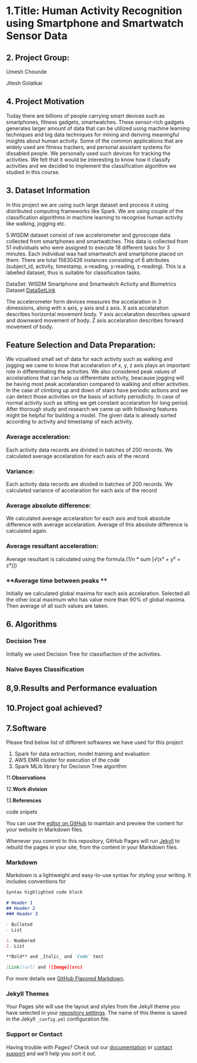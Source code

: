 # 1.**Title: Human Activity Recognition using Smartphone and Smartwatch Sensor Data**

## 2. **Project Group:**

Umesh Chounde

Jitesh Golatkar

## 4. **Project Motivation**

Today there are billions of people carrying smart devices such as smartphones, fitness gadgets, smartwatches. These sensor-rich gadgets generates larger amount of data that can be utilized using machine learning techniques and big data techniques for mining and deriving meaningful insights about human activity. Some of the common applications that are widely used are fitness trackers, and personal assistant systems for dissabled people. We personally used such devices for tracking the activities. We felt that it would be interesting to know how it classify activities and we decided to implement the classification algorithm we studied in this course.

## 3. **Dataset Information**
In this project we are using such large dataset and process it using distributed computing frameworks like Spark. We are using couple of the classification algorithms in machine learning to recognise human activity like walking, jogging etc.

5.WISDM dataset consist of raw accelerometer and gyroscope data collected from smartphones and smartwatches. This data is collected from 51 individuals who were assigned to execute 18 different tasks for 3 minutes. Each individual was had smartwatch and smartphone placed on them. There are total 15630426 instances consisting of 6 attributes (subject_id, activity, timestamp, x-reading, y-reading, z-reading). This is a labelled dataset, thus is suitable for classification tasks.

DataSet: 
WISDM Smartphone and Smartwatch Activity and Biometrics Dataset
[DataSetLink](http://archive.ics.uci.edu/ml/datasets/WISDM+Smartphone+and+Smartwatch+Activity+and+Biometrics+Dataset+)

The accelerometer form devices measures the accelaration in 3 dimessions, along with x axis, y axis and z axis. 
X axis accelaration describes horizontal movement body. 
Y axis accelaration describes upward and downward movement of body. 
Z axis accelaration describes forward movement of body.

## **Feature Selection and Data Preparation:**

   We vizualised small set of data for each activity such as walking and jogging we came to know that accelaration of x, y, z axis plays an important role in differentiating the activities. We also considered peak values of accelarations that can help us differentiate activity, beacause jogging will be having most peak accelaration compared to walking and other activities. In the case of climbing up and down of stairs have periodic actions and we can detect those activities on the basis of activity periodicity. In case of normal activity such as sitting we get constant accelaration for long period.  After thorough study and research we came up with following features might be helpful for building a model. The given data is already sorted according to activity and timestamp of each activity.
    
### **Average acceleration:**

Each activity data records are divided in batches of 200 records. We calculated average accelaration for each axis of the record
   
### **Variance:**

Each activity data records are divided in batches of 200 records. We calculated variance of accelaration for each axis of the record
   
### **Average absolute difference:**

We calculated average accelaration for each axis and took absolute difference with average accelaration. Average of this absolute difference is calculated again.
   
### **Average resultant acceleration:**

Average resultant is calculated using the formula.(1/n * sum [√(x² + y² + z²)])
   
### **Average time between peaks **

Initially we calculated global maxima for each axis accelaration. Selected all the other local maximum who has value more than 90% of global maxima. Then average of all such values are taken.


## 6. **Algorithms**

### Decision Tree

Initially we used Decision Tree for classifiaction of the activities.

### Naive Bayes Classification 

## 8,9.**Results and Performance evaluation**

## 10.**Project goal achieved?**

## 7.**Software**

Please find below list of different softwares we have used for this project
1. Spark for data extraction, model training and evaluation 
2. AWS EMR cluster for execution of the code
3. Spark MLib library for Decision Tree algorithm


11.**Observations**

12.**Work division**

13.**References**

code snipets




You can use the [editor on GitHub](https://github.com/umeshchounde/CloudProjectITCS6190/edit/master/index.md) to maintain and preview the content for your website in Markdown files.

Whenever you commit to this repository, GitHub Pages will run [Jekyll](https://jekyllrb.com/) to rebuild the pages in your site, from the content in your Markdown files.

### Markdown

Markdown is a lightweight and easy-to-use syntax for styling your writing. It includes conventions for

```markdown
Syntax highlighted code block

# Header 1
## Header 2
### Header 3

- Bulleted
- List

1. Numbered
2. List

**Bold** and _Italic_ and `Code` text

[Link](url) and ![Image](src)
```

For more details see [GitHub Flavored Markdown](https://guides.github.com/features/mastering-markdown/).

### Jekyll Themes

Your Pages site will use the layout and styles from the Jekyll theme you have selected in your [repository settings](https://github.com/umeshchounde/CloudProjectITCS6190/settings). The name of this theme is saved in the Jekyll `_config.yml` configuration file.

### Support or Contact

Having trouble with Pages? Check out our [documentation](https://help.github.com/categories/github-pages-basics/) or [contact support](https://github.com/contact) and we’ll help you sort it out.
